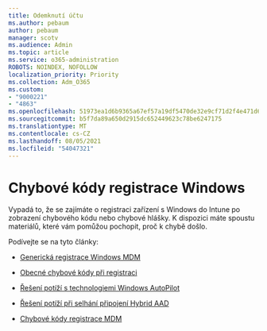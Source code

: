 ```yaml
---
title: Odemknutí účtu
ms.author: pebaum
author: pebaum
manager: scotv
ms.audience: Admin
ms.topic: article
ms.service: o365-administration
ROBOTS: NOINDEX, NOFOLLOW
localization_priority: Priority
ms.collection: Adm_O365
ms.custom:
- "9000221"
- "4863"
ms.openlocfilehash: 51973ea1d6b9365a67ef57a19df5470de32e9cf71d2f4e471d69e7fa2caa44a9
ms.sourcegitcommit: b5f7da89a650d2915dc652449623c78be6247175
ms.translationtype: MT
ms.contentlocale: cs-CZ
ms.lasthandoff: 08/05/2021
ms.locfileid: "54047321"
---
```

# <a name="windows-enrolment-error-codes"></a>Chybové kódy registrace Windows

Vypadá to, že se zajímáte o registraci zařízení s Windows do Intune po zobrazení chybového kódu nebo chybové hlášky. K dispozici máte spoustu materiálů, které vám pomůžou pochopit, proč k chybě došlo.
 
Podívejte se na tyto články:

- [Generická registrace Windows MDM](https://docs.microsoft.com/mem/intune/enrollment/troubleshoot-windows-enrollment-errors)

- [Obecné chybové kódy při registraci](https://docs.microsoft.com/mem/intune/enrollment/troubleshoot-device-enrollment-in-intune#general-enrollment-error-codes)

- [Řešení potíží s technologiemi Windows AutoPilot](https://docs.microsoft.com/windows/deployment/windows-autopilot/troubleshooting)

- [Řešení potíží při selhání připojení Hybrid AAD](https://docs.microsoft.com/azure/active-directory/devices/troubleshoot-hybrid-join-windows-current)

- [Chybové kódy registrace MDM](https://docs.microsoft.com/windows/win32/mdmreg/mdm-registration-constants)
